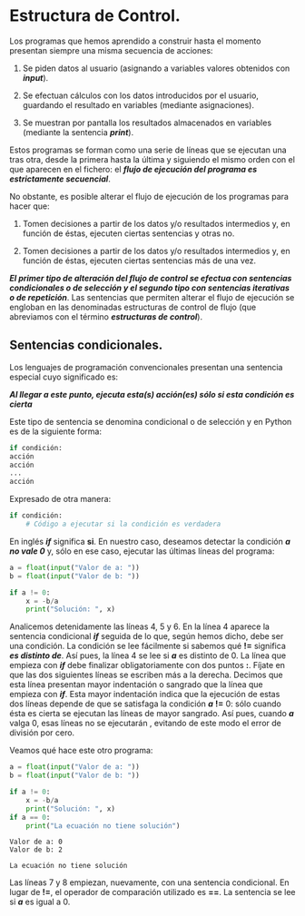 # Estructura de Control.

Los programas que hemos aprendido a construir hasta el momento presentan siempre una misma secuencia de acciones:

1. Se piden datos al usuario (asignando a variables valores obtenidos con ***input***).

2. Se efectuan cálculos con los datos introducidos por el usuario, guardando el resultado en variables (mediante asignaciones).

3. Se muestran por pantalla los resultados almacenados en variables (mediante la sentencia ***print***).

Estos programas se forman como una serie de líneas que se ejecutan una tras otra, desde la primera hasta la última y siguiendo el mismo orden con el que aparecen en el fichero: el ***flujo de ejecución del programa es estrictamente secuencial***.

No obstante, es posible alterar el flujo de ejecución de los programas para hacer que:

1. Tomen decisiones a partir de los datos y/o resultados intermedios y, en función de éstas, ejecuten ciertas sentencias y otras no.

2. Tomen decisiones a partir de los datos y/o resultados intermedios y, en función de éstas, ejecuten ciertas sentencias más de una vez.

***El primer tipo de alteración del flujo de control se efectua con sentencias condicionales o de selección y el segundo tipo con sentencias iterativas o de repetición***. Las sentencias que permiten alterar el flujo de ejecución se engloban en las denominadas estructuras de control de flujo (que abreviamos con el término ***estructuras de control***).

## Sentencias condicionales.

Los lenguajes de programación convencionales presentan una sentencia especial cuyo significado es:

***Al llegar a este punto, ejecuta esta(s) acción(es) sólo si esta condición es cierta***

Este tipo de sentencia se denomina condicional o de selección y en Python es de la siguiente forma:

```Python
if condición:
acción
acción
...
acción
```

Expresado de otra manera:

```Python
if condición:
    # Código a ejecutar si la condición es verdadera
```

En inglés ***if*** significa **si**. En nuestro caso, deseamos detectar la condición ***a no vale 0*** y, sólo en ese caso, ejecutar las últimas líneas del programa:

```Python
a = float(input("Valor de a: "))
b = float(input("Valor de b: "))

if a != 0:
    x = -b/a
    print("Solución: ", x)
```

Analicemos detenidamente las líneas 4, 5 y 6. En la línea 4 aparece la sentencia condicional ***if*** seguida de lo que, según hemos dicho, debe ser una condición. La condición se lee fácilmente si sabemos qué **!=** significa ***es distinto de***. Así pues, la línea 4 se lee si ***a*** es distinto de 0. La línea que empieza con ***if*** debe finalizar obligatoriamente con dos puntos **:**. Fíjate en que las dos siguientes líneas se escriben más a la derecha. Decimos que esta línea presentan mayor indentación o sangrado que la línea que empieza con ***if***. Esta mayor indentación indica que la ejecución de estas dos líneas depende de que se satisfaga la condición ***a*** **!=** 0: sólo cuando ésta es cierta se ejecutan las líneas de mayor sangrado. Así pues, cuando ***a*** valga 0, esas líneas no se ejecutarán , evitando de este modo el error de división por cero.

Veamos qué hace este otro programa:

```Python
a = float(input("Valor de a: "))
b = float(input("Valor de b: "))

if a != 0:
    x = -b/a
    print("Solución: ", x)
if a == 0:
    print("La ecuación no tiene solución")
```
```
Valor de a: 0
Valor de b: 2

La ecuación no tiene solución
```

Las líneas 7 y 8 empiezan, nuevamente, con una sentencia condicional. En lugar de **!=**, el operador de comparación utilizado es **==**. La sentencia se lee si ***a*** es igual a 0.
